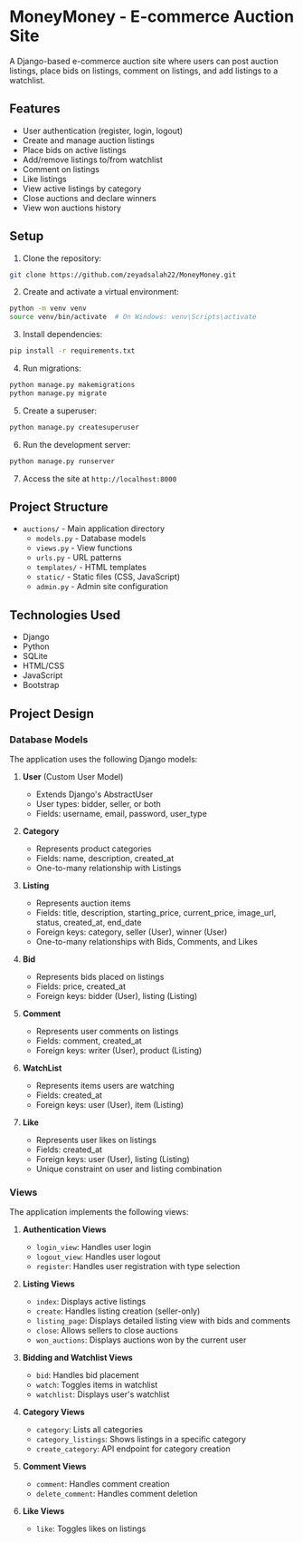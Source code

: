 # MoneyMoney - E-commerce Auction Site

A Django-based e-commerce auction site where users can post auction listings, place bids on listings, comment on listings, and add listings to a watchlist.

## Features

- User authentication (register, login, logout)
- Create and manage auction listings
- Place bids on active listings
- Add/remove listings to/from watchlist
- Comment on listings
- Like listings
- View active listings by category
- Close auctions and declare winners
- View won auctions history

## Setup

1. Clone the repository:
```bash
git clone https://github.com/zeyadsalah22/MoneyMoney.git
```

2. Create and activate a virtual environment:
```bash
python -m venv venv
source venv/bin/activate  # On Windows: venv\Scripts\activate
```

3. Install dependencies:
```bash
pip install -r requirements.txt
```

4. Run migrations:
```bash
python manage.py makemigrations
python manage.py migrate
```

5. Create a superuser:
```bash
python manage.py createsuperuser
```

6. Run the development server:
```bash
python manage.py runserver
```

7. Access the site at `http://localhost:8000`

## Project Structure

- `auctions/` - Main application directory
  - `models.py` - Database models
  - `views.py` - View functions
  - `urls.py` - URL patterns
  - `templates/` - HTML templates
  - `static/` - Static files (CSS, JavaScript)
  - `admin.py` - Admin site configuration

## Technologies Used

- Django
- Python
- SQLite
- HTML/CSS
- JavaScript
- Bootstrap

## Project Design

### Database Models

The application uses the following Django models:

1. **User** (Custom User Model)
   - Extends Django's AbstractUser
   - User types: bidder, seller, or both
   - Fields: username, email, password, user_type

2. **Category**
   - Represents product categories
   - Fields: name, description, created_at
   - One-to-many relationship with Listings

3. **Listing**
   - Represents auction items
   - Fields: title, description, starting_price, current_price, image_url, status, created_at, end_date
   - Foreign keys: category, seller (User), winner (User)
   - One-to-many relationships with Bids, Comments, and Likes

4. **Bid**
   - Represents bids placed on listings
   - Fields: price, created_at
   - Foreign keys: bidder (User), listing (Listing)

5. **Comment**
   - Represents user comments on listings
   - Fields: comment, created_at
   - Foreign keys: writer (User), product (Listing)

6. **WatchList**
   - Represents items users are watching
   - Fields: created_at
   - Foreign keys: user (User), item (Listing)

7. **Like**
   - Represents user likes on listings
   - Fields: created_at
   - Foreign keys: user (User), listing (Listing)
   - Unique constraint on user and listing combination

### Views

The application implements the following views:

1. **Authentication Views**
   - `login_view`: Handles user login
   - `logout_view`: Handles user logout
   - `register`: Handles user registration with type selection

2. **Listing Views**
   - `index`: Displays active listings
   - `create`: Handles listing creation (seller-only)
   - `listing_page`: Displays detailed listing view with bids and comments
   - `close`: Allows sellers to close auctions
   - `won_auctions`: Displays auctions won by the current user

3. **Bidding and Watchlist Views**
   - `bid`: Handles bid placement
   - `watch`: Toggles items in watchlist
   - `watchlist`: Displays user's watchlist

4. **Category Views**
   - `category`: Lists all categories
   - `category_listings`: Shows listings in a specific category
   - `create_category`: API endpoint for category creation

5. **Comment Views**
   - `comment`: Handles comment creation
   - `delete_comment`: Handles comment deletion

6. **Like Views**
   - `like`: Toggles likes on listings

